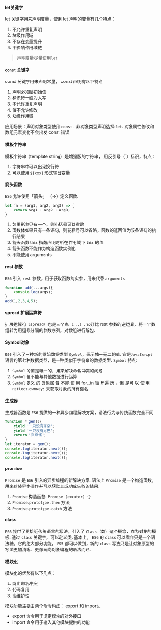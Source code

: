 #### let关键字

let 关键字用来声明变量，使用 let 声明的变量有几个特点：

1. 不允许重复声明
2. 块级作用域
3. 不存在变量提升
4. 不影响作用域链 

> 声明变量尽量使用`let`

#### `const` 关键字

const 关键字用来声明常量， const 声明有以下特点

1. 声明必须赋初始值
2. 标识符一般为大写
3. 不允许重复声明
4. 值不允许修改 
5. 块级作用域 

应用场景：声明对象类型使用 `const`，非对象类型声明选择 `let`. 对象属性修改和数组元素变化不会出发 const 错误  

#### 模板字符串

模板字符串（template string）是增强版的字符串， 用反引号（`）标识，特点：

1. 字符串中可以出现换行符
2. 可以使用 `${xxx}` 形式输出变量 

#### 箭头函数 

`ES6` 允许使用「箭头」 （=>）定义函数.  

```javascript
let fn = (arg1, arg2, arg3) => {
	return arg1 + arg2 + arg3;
}
```



1. 如果形参只有一个，则小括号可以省略
2. 函数体如果只有一条语句，则花括号可以省略，函数的返回值为该条语句的执行结果
3. 箭头函数 this 指向声明时所在作用域下 this 的值
4. 箭头函数不能作为构造函数实例化
5. 不能使用 arguments 

#### rest 参数

`ES6` 引入 `rest` 参数，用于获取函数的实参，用来代替 `arguments` 

```javascript
function add(...args){
	console.log(args);
}
add(1,2,3,4,5);
```

#### spread 扩展运算符

扩展运算符（`spread`）也是三个点（`...`）. 它好比 rest 参数的逆运算，将一个数组转为用逗号分隔的参数序列，对数组进行解包.  

#### Symbol对象

`ES6` 引入了一种新的原始数据类型 `Symbol`，表示独一无二的值. 它是`JavaScript` 语言的第七种数据类型，是一种类似于字符串的数据类型. 
`Symbol` 特点:

1. `Symbol` 的值是唯一的，用来解决命名冲突的问题
2. `Symbol` 值不能与其他数据进行运算
3. `Symbol` 定义 的 对象属 性 不能 使 用 for…in 循 环遍 历 ，但 是可 以 使 用`Reflect.ownKeys` 来获取对象的所有键名 

#### 生成器

生成器函数是 `ES6` 提供的一种异步编程解决方案，语法行为与传统函数完全不同 

```javascript
function * gen(){
    yield '一只没有耳朵';
    yield '一只没有尾巴';
    return '真奇怪';
}
let iterator = gen();
console.log(iterator.next());
console.log(iterator.next());
console.log(iterator.next());
```

#### promise

`Promise` 是 `ES6` 引入的异步编程的新解决方案. 语法上 `Promise` 是一个构造函数，用来封装异步操作并可以获取其成功或失败的结果. 
1) `Promise` 构造函数: `Promise (excutor) {}`
2) `Promise.prototype.then` 方法
3) `Promise.prototype.catch` 方法 

#### class

`ES6` 提供了更接近传统语言的写法，引入了 `Class`（类）这个概念，作为对象的模板. 通过 `class` 关键字，可以定义类. 基本上， `ES6` 的 `class` 可以看作只是一个语法糖，它的绝大部分功能， `ES5` 都可以做到，新的 `class` 写法只是让对象原型的写法更加清晰、更像面向对象编程的语法而已.  

#### 模块化

模块化的优势有以下几点：
1) 防止命名冲突
2) 代码复用
3) 高维护性 

模块功能主要由两个命令构成： export 和 import。

+ export 命令用于规定模块的对外接口
+  import 命令用于输入其他模块提供的功能 